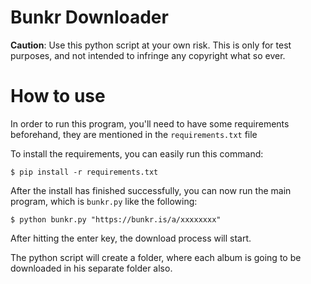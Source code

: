 # Bunkr Downloader

**Caution**: Use this python script at your own risk. This is only for test purposes, and not intended to infringe any copyright what so ever. 

# How to use

In order to run this program, you'll need to have some requirements beforehand, they are mentioned in the `requirements.txt` file

To install the requirements, you can easily run this command:

    $ pip install -r requirements.txt

After the install has finished successfully, you can now run the main program, which is `bunkr.py` like the following: 

    $ python bunkr.py "https://bunkr.is/a/xxxxxxxx"
   
   After hitting the enter key, the download process will start.
   
   The python script will create a folder, where each album is going to be downloaded in his separate folder also. 